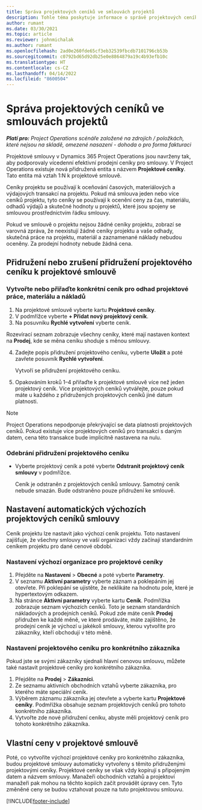 ```yaml
---
title: Správa projektových ceníků ve smlouvách projektů
description: Tohle téma poskytuje informace o správě projektových ceníků u projektových smluv.
author: rumant
ms.date: 03/30/2021
ms.topic: article
ms.reviewer: johnmichalak
ms.author: rumant
ms.openlocfilehash: 2ad0e260fde65cf3eb32539fbcdb7101796cb53b
ms.sourcegitcommit: c0792bd65d92db25e0e8864879a19c4b93efb10c
ms.translationtype: HT
ms.contentlocale: cs-CZ
ms.lasthandoff: 04/14/2022
ms.locfileid: "8600504"
---
```

# <a name="manage-project-price-lists-on-project-contracts"></a>Správa projektových ceníků ve smlouvách projektů

_**Platí pro:** Project Operations scénáře založené na zdrojích / položkách, které nejsou na skladě, omezené nasazení - dohoda o pro forma fakturaci_

Projektové smlouvy v Dynamics 365 Project Operations jsou navrženy tak, aby podporovaly vícedenní efektivní prodejní ceníky pro smlouvy. V Project Operations existuje nová přidružená entita s názvem **Projektové ceníky**. Tato entita má vztah 1:N k projektové smlouvě.

Ceníky projektu se používají k oceňování časových, materiálových a výdajových transakcí na projektu. Pokud má smlouva jeden nebo více ceníků projektu, tyto ceníky se používají k ocenění ceny za čas, materiálu, odhadů výdajů a skutečné hodnoty u projektů, které jsou spojeny se smlouvou prostřednictvím řádku smlouvy.

Pokud ve smlouvě o projektu nejsou žádné ceníky projektu, zobrazí se varovná zpráva, že neexistují žádné ceníky projektu a vaše odhady, skutečná práce na projektu, materiál a zaznamenané náklady nebudou oceněny. Za prodejní hodnoty nebude žádná cena.

## <a name="associate-or-unassociate-a-project-price-list-on-a-project-contract"></a>Přidružení nebo zrušení přidružení projektového ceníku k projektové smlouvě

### <a name="create-or-associate-a-specific-price-list-for-estimating-project-based-work-material-and-expenses"></a>Vytvořte nebo přiřaďte konkrétní ceník pro odhad projektové práce, materiálu a nákladů

1. Na projektové smlouvě vyberte kartu **Projektové ceníky**.
2. V podmřížce vyberte **+ Přidat nový projektový ceník**.
3. Na posuvníku **Rychlé vytvoření** vyberte ceník. 

  Rozevírací seznam zobrazuje všechny ceníky, které mají nastaven kontext na **Prodej**, kde se měna ceníku shoduje s měnou smlouvy.
  
4. Zadejte popis přidružení projektového ceníku, vyberte **Uložit** a poté zavřete posuvník **Rychlé vytvoření**.

   Vytvoří se přidružení projektového ceníku.
   
5. Opakováním kroků 1–4 přiřaďte k projektové smlouvě více než jeden projektový ceník. Více projektových ceníků vytvářejte, pouze pokud máte u každého z přidružených projektových ceníků jiné datum platnosti.

> [!NOTE]
> Project Operations nepodporuje překrývající se data platnosti projektových ceníků. Pokud existuje více projektových ceníků pro transakci s daným datem, cena této transakce bude implicitně nastavena na nulu.

### <a name="remove-a-project-price-list-association"></a>Odebrání přidružení projektového ceníku

- Vyberte projektový ceník a poté vyberte **Odstranit projektový ceník smlouvy** v podmřížce. 

  Ceník je odstraněn z projektových ceníků smlouvy. Samotný ceník nebude smazán. Bude odstraněno pouze přidružení ke smlouvě.

## <a name="set-up-automatic-defaulting-of-project-price-lists-on-a-contract"></a>Nastavení automatických výchozích projektových ceníků smlouvy

Ceník projektu lze nastavit jako výchozí ceník projektu. Toto nastavení zajišťuje, že všechny smlouvy ve vaší organizaci vždy začínají standardním ceníkem projektu pro dané cenové období.

### <a name="set-up-the-organizational-default-for-project-price-lists"></a>Nastavení výchozí organizace pro projektové ceníky

1. Přejděte na **Nastavení** > **Obecné** a poté vyberte **Parametry**.
2. V seznamu **Aktivní parametry** vyberte záznam a poklepáním jej otevřete. Při poklepání se ujistěte, že neklikáte na hodnotu pole, které je hypertextovým odkazem. 
3. Na stránce **Aktivní parametry** vyberte kartu **Ceník**. Podmřížka zobrazuje seznam výchozích ceníků. Toto je seznam standardních nákladových a prodejních ceníků. Pokud zde máte ceník **Prodej** přidružen ke každé měně, ve které prodáváte, máte zajištěno, že prodejní ceník je výchozí u jakékoli smlouvy, kterou vytvoříte pro zákazníky, kteří obchodují v této měně.

### <a name="set-up-a-customer-specific-project-price-list"></a>Nastavení projektového ceníku pro konkrétního zákazníka

Pokud jste se svými zákazníky sjednali hlavní cenovou smlouvu, můžete také nastavit projektové ceníky pro konkrétního zákazníka.

1. Přejděte na **Prodej** > **Zákazníci**.
2. Ze seznamu aktivních obchodních vztahů vyberte zákazníka, pro kterého máte speciální ceník.
3. Výběrem záznamu zákazníka jej otevřete a vyberte kartu **Projektové ceníky**. Podmřížka obsahuje seznam projektových ceníků pro tohoto konkrétního zákazníka. 
4. Vytvořte zde nové přidružení ceníku, abyste měli projektový ceník pro tohoto konkrétního zákazníka.

## <a name="custom-pricing-on-a-project-contract"></a>Vlastní ceny v projektové smlouvě

Poté, co vytvoříte výchozí projektové ceníky pro konkrétního zákazníka, budou projektové smlouvy automaticky vytvořeny s těmito přidruženými projektovými ceníky. Projektové ceníky se však vždy kopírují s připojeným datem a názvem smlouvy. Manažeři obchodních vztahů a projektoví manažeři pak mohou na těchto kopiích začít provádět úpravy cen. Tyto změněné ceny se budou vztahovat pouze na tuto projektovou smlouvu.


[!INCLUDE[footer-include](../includes/footer-banner.md)]
